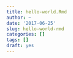 ```yaml
---
title: hello-world.Rmd
author: ~
date: '2017-06-25'
slug: hello-world-rmd
categories: []
tags: []
draft: yes
---
```


